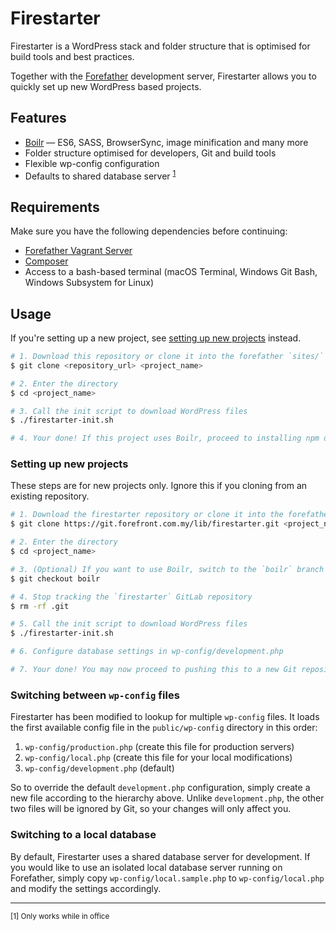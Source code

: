 # Firestarter
Firestarter is a WordPress stack and folder structure that is optimised for
build tools and best practices.

Together with the [Forefather](https://git.forefront.com.my/lib/forefather)
development server, Firestarter allows you to quickly set up new WordPress
based projects.

## Features
* [Boilr](https://git.forefront.com.my/lib/Boilr) — ES6, SASS, BrowserSync, image minification and many more
* Folder structure optimised for developers, Git and build tools
* Flexible wp-config configuration
* Defaults to shared database server <sup>[1](#footnote-1)</sup>

## Requirements
Make sure you have the following dependencies before continuing:
* [Forefather Vagrant Server](https://git.forefront.com.my/lib/forefather)
* [Composer](https://getcomposer.org/)
* Access to a bash-based terminal (macOS Terminal, Windows Git Bash, Windows Subsystem for Linux)

## Usage
If you're setting up a new project, see [setting up new projects](#setting-up-new-projects) instead.

```bash
# 1. Download this repository or clone it into the forefather `sites/` directory
$ git clone <repository_url> <project_name>

# 2. Enter the directory
$ cd <project_name>

# 3. Call the init script to download WordPress files
$ ./firestarter-init.sh

# 4. Your done! If this project uses Boilr, proceed to installing npm dependencies.
```

### Setting up new projects
These steps are for new projects only. Ignore this if you cloning from an
existing repository.

```bash
# 1. Download the firestarter repository or clone it into the forefather `sites/` directory
$ git clone https://git.forefront.com.my/lib/firestarter.git <project_name>

# 2. Enter the directory
$ cd <project_name>

# 3. (Optional) If you want to use Boilr, switch to the `boilr` branch
$ git checkout boilr

# 4. Stop tracking the `firestarter` GitLab repository
$ rm -rf .git

# 5. Call the init script to download WordPress files
$ ./firestarter-init.sh

# 6. Configure database settings in wp-config/development.php

# 7. Your done! You may now proceed to pushing this to a new Git repository.
```


### Switching between `wp-config` files
Firestarter has been modified to lookup for multiple `wp-config` files. It loads
the first available config file in the `public/wp-config` directory in this order:
1. `wp-config/production.php` (create this file for production servers)
2. `wp-config/local.php` (create this file for your local modifications)
3. `wp-config/development.php` (default)

So to override the default `development.php` configuration, simply create a new
file according to the hierarchy above. Unlike `development.php`, the other two
files will be ignored by Git, so your changes will only affect you.

### Switching to a local database
By default, Firestarter uses a shared database server for development. If you
would like to use an isolated local database server running on Forefather, simply
copy `wp-config/local.sample.php` to `wp-config/local.php` and modify the
settings accordingly.

---
<sup id="footnote-1">[1] Only works while in office</sup>